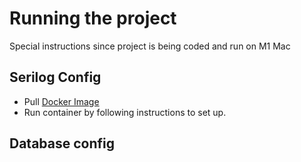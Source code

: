 # Running the project
Special instructions since project is being coded and run on M1 Mac

## Serilog Config

- Pull [Docker Image](https://hub.docker.com/r/datalust/seq)
- Run container by following instructions to set up.

## Database config

